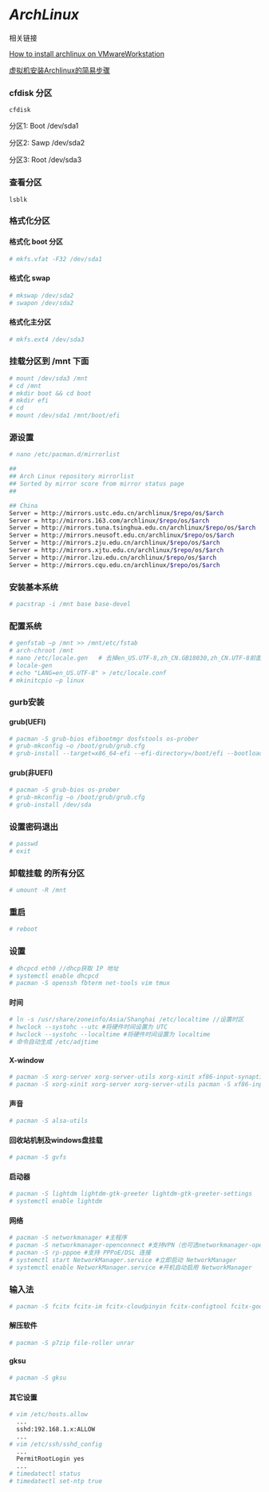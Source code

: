 # *ArchLinux*

相关链接 

[How to install archlinux on VMwareWorkstation](http://regenerus.com/how-to-install-archlinux-on-vmware-workstation/)

[虚拟机安装Archlinux的简易步骤](http://www.jianshu.com/p/82a40aac52aa)

### cfdisk 分区 

```cfdisk```

分区1: Boot /dev/sda1 

分区2: Sawp /dev/sda2 

分区3: Root /dev/sda3

### 查看分区

```lsblk```

### 格式化分区 

#### 格式化 boot 分区 

```bash
# mkfs.vfat -F32 /dev/sda1
```

#### 格式化 swap

```bash
# mkswap /dev/sda2
# swapon /dev/sda2
```

#### 格式化主分区 

```bash
# mkfs.ext4 /dev/sda3
```

### 挂载分区到 /mnt 下面

```bash
# mount /dev/sda3 /mnt
# cd /mnt
# mkdir boot && cd boot
# mkdir efi
# cd
# mount /dev/sda1 /mnt/boot/efi
```



### 源设置

```bash
# nano /etc/pacman.d/mirrorlist

##
## Arch Linux repository mirrorlist
## Sorted by mirror score from mirror status page
##

## China
Server = http://mirrors.ustc.edu.cn/archlinux/$repo/os/$arch
Server = http://mirrors.163.com/archlinux/$repo/os/$arch
Server = http://mirrors.tuna.tsinghua.edu.cn/archlinux/$repo/os/$arch
Server = http://mirrors.neusoft.edu.cn/archlinux/$repo/os/$arch
Server = http://mirrors.zju.edu.cn/archlinux/$repo/os/$arch
Server = http://mirrors.xjtu.edu.cn/archlinux/$repo/os/$arch
Server = http://mirror.lzu.edu.cn/archlinux/$repo/os/$arch
Server = http://mirrors.cqu.edu.cn/archlinux/$repo/os/$arch
```

### 安装基本系统

```bash
# pacstrap -i /mnt base base-devel
```

### 配置系统

```bash
# genfstab –p /mnt >> /mnt/etc/fstab
# arch-chroot /mnt
# nano /etc/locale.gen   # 去掉en_US.UTF-8,zh_CN.GB18030,zh_CN.UTF-8前面 的注释
# locale-gen
# echo "LANG=en_US.UTF-8" > /etc/locale.conf
# mkinitcpio –p linux
```

### gurb安装

#### grub(UEFI)

```bash
# pacman -S grub-bios efibootmgr dosfstools os-prober 
# grub-mkconfig –o /boot/grub/grub.cfg
# grub-install --target=x86_64-efi --efi-directory=/boot/efi --bootloader-id=arch_grub --recheck --debug
```

#### grub(非UEFI)

```bash
# pacman -S grub-bios os-prober
# grub-mkconfig –o /boot/grub/grub.cfg
# grub-install /dev/sda
```

### 设置密码退出

```bash
# passwd
# exit
```

### 卸载挂载 的所有分区

```bash
# umount -R /mnt
```

### 重启

```bash
# reboot
```

### 设置

```bash
# dhcpcd eth0 //dhcp获取 IP 地址
# systemctl enable dhcpcd
# pacman -S openssh fbterm net-tools vim tmux 
```

#### 时间

```bash
# ln -s /usr/share/zoneinfo/Asia/Shanghai /etc/localtime //设置时区
# hwclock --systohc --utc #将硬件时间设置为 UTC 
# hwclock --systohc --localtime #将硬件时间设置为 localtime
# 命令自动生成 /etc/adjtime

```

#### X-window

```bash
# pacman -S xorg-server xorg-server-utils xorg-xinit xf86-input-synaptics xf86-video-intel 
# pacman -S xorg-xinit xorg-server xorg-server-utils pacman -S xf86-input-synaptics xf86-input-elographics xf86-input-keyboard 
```

####  声音

```bash
# pacman -S alsa-utils
```

#### 回收站机制及windows盘挂载

```bash
# pacman -S gvfs
```

#### 启动器

```bash
# pacman -S lightdm lightdm-gtk-greeter lightdm-gtk-greeter-settings
# systemctl enable lightdm
```

#### 网络

```bash
# pacman -S networkmanager #主程序
# pacman -S networkmanager-openconnect #支持VPN（也可选networkmanager-openvpn/networkmanager-pptp/networkmanager-vpnc任意一个）
# pacman -S rp-pppoe #支持 PPPoE/DSL 连接
# systemctl start NetworkManager.service #立即启动 NetworkManager
# systemctl enable NetworkManager.service #开机自动启用 NetworkManager
```

### 输入法

```bash
# pacman -S fcitx fcitx-im fcitx-cloudpinyin fcitx-configtool fcitx-googlepinyin fcitx-qt5
```

#### 解压软件

```bash
# pacman -S p7zip file-roller unrar
```

#### gksu

```bash
# pacman -S gksu
```

#### 其它设置

```bash
# vim /etc/hosts.allow
  ...  
  sshd:192.168.1.x:ALLOW
  ...
# vim /etc/ssh/sshd_config
  ...
  PermitRootLogin yes
  ...
# timedatectl status
# timedatectl set-ntp true
```

